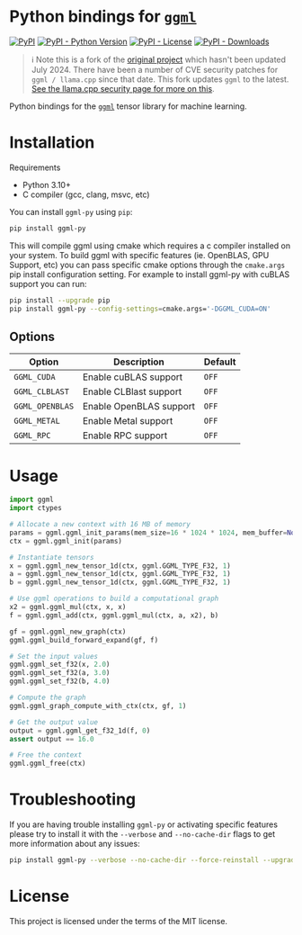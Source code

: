 # Python bindings for [`ggml`](https://github.com/ggerganov/ggml)

[![PyPI](https://img.shields.io/pypi/v/ggml-py)](https://pypi.org/project/ggml-py/)
[![PyPI - Python Version](https://img.shields.io/pypi/pyversions/ggml-py)](https://pypi.org/project/ggml-py/)
[![PyPI - License](https://img.shields.io/pypi/l/ggml-py)](https://pypi.org/project/ggml-py/)
[![PyPI - Downloads](https://img.shields.io/pypi/dm/ggml-py)](https://pypi.org/project/ggml-py/)

> ℹ️ Note this is a fork of the [original project](https://github.com/abetlen/ggml-python) which hasn't been updated July 2024. There have been a number of CVE security patches for `ggml / llama.cpp` since that date. This fork updates `ggml` to the latest. [See the llama.cpp security page for more on this](https://github.com/ggml-org/llama.cpp/security).

Python bindings for the [`ggml`](https://github.com/ggerganov/ggml) tensor library for machine learning.

# Installation

Requirements
- Python 3.10+
- C compiler (gcc, clang, msvc, etc)

You can install `ggml-py` using `pip`:

```bash
pip install ggml-py
```

This will compile ggml using cmake which requires a c compiler installed on your system.
To build ggml with specific features (ie. OpenBLAS, GPU Support, etc) you can pass specific cmake options through the `cmake.args` pip install configuration setting. For example to install ggml-py with cuBLAS support you can run:

```bash
pip install --upgrade pip
pip install ggml-py --config-settings=cmake.args='-DGGML_CUDA=ON'
```

## Options

| Option | Description | Default |
| --- | --- | --- |
| `GGML_CUDA` | Enable cuBLAS support | `OFF` |
| `GGML_CLBLAST` | Enable CLBlast support | `OFF` |
| `GGML_OPENBLAS` | Enable OpenBLAS support | `OFF` |
| `GGML_METAL` | Enable Metal support | `OFF` |
| `GGML_RPC` | Enable RPC support | `OFF` |

# Usage

```python
import ggml
import ctypes

# Allocate a new context with 16 MB of memory
params = ggml.ggml_init_params(mem_size=16 * 1024 * 1024, mem_buffer=None)
ctx = ggml.ggml_init(params)

# Instantiate tensors
x = ggml.ggml_new_tensor_1d(ctx, ggml.GGML_TYPE_F32, 1)
a = ggml.ggml_new_tensor_1d(ctx, ggml.GGML_TYPE_F32, 1)
b = ggml.ggml_new_tensor_1d(ctx, ggml.GGML_TYPE_F32, 1)

# Use ggml operations to build a computational graph
x2 = ggml.ggml_mul(ctx, x, x)
f = ggml.ggml_add(ctx, ggml.ggml_mul(ctx, a, x2), b)

gf = ggml.ggml_new_graph(ctx)
ggml.ggml_build_forward_expand(gf, f)

# Set the input values
ggml.ggml_set_f32(x, 2.0)
ggml.ggml_set_f32(a, 3.0)
ggml.ggml_set_f32(b, 4.0)

# Compute the graph
ggml.ggml_graph_compute_with_ctx(ctx, gf, 1)

# Get the output value
output = ggml.ggml_get_f32_1d(f, 0)
assert output == 16.0

# Free the context
ggml.ggml_free(ctx)
```

# Troubleshooting

If you are having trouble installing `ggml-py` or activating specific features please try to install it with the `--verbose` and `--no-cache-dir` flags to get more information about any issues:

```bash
pip install ggml-py --verbose --no-cache-dir --force-reinstall --upgrade
```

# License

This project is licensed under the terms of the MIT license.
